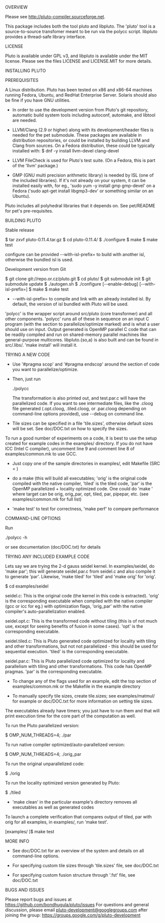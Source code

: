 OVERVIEW

Please see http://pluto-compiler.sourceforge.net.

This package includes both the tool pluto and libpluto. The 'pluto' tool
is a source-to-source transfomer meant to be run via the polycc script.
libpluto provides a thread-safe library interface.

LICENSE

Pluto is available under GPL v3, and libpluto is available under the MIT
license. Please see the files LICENSE and LICENSE.MIT for more details.

INSTALLING PLUTO

PREREQUISITES

A Linux distribution. Pluto has been tested on x86 and x86-64 machines
running Fedora, Ubuntu, and RedHat Enterprise Server.  Solaris should also
be fine if you have GNU utilities.

- In order to use the development version from Pluto's git repository, automatic
  build system tools including autoconf, automake, and libtool are needed.

- LLVM/Clang (2.9 or higher) along with its development/header files is needed
  for the pet submodule. These packages are available in distribution
  repositories, or could be installed by building LLVM and Clang from sources.
  On a Fedora distribution, these could be typically installed with:
  $ dnf -y install llvm-devel clang-devel

- LLVM FileCheck is used for Pluto's test suite. (On a Fedora, this is part of
  the 'llvm' package.)

- GMP (GNU multi precision arithmetic library) is needed by ISL (one of the
  included libraries).  If it's not already on your system, it can be installed
  easily with, for eg., 'sudo yum -y install gmp gmp-devel' on a Fedora ('sudo
  apt-get install libgmp3-dev' or something similar on an Ubuntu).

Pluto includes all polyhedral libraries that it depends on. See pet/README for
pet's pre-requisites.


BUILDING PLUTO

Stable release

$ tar zxvf pluto-0.11.4.tar.gz
$ cd pluto-0.11.4/
$ ./configure
$ make
$ make test

configure can be provided --with-isl-prefix=<isl install location> to
build with another isl, otherwise the bundled isl is used.

Development version from Git

$ git clone git://repo.or.cz/pluto.git
$ cd pluto/
$ git submodule init
$ git submodule update
$ ./autogen.sh
$ ./configure [--enable-debug] [--with-isl-prefix=<isl install location>]
$ make
$ make test

* --with-isl-prefix=<location> to compile and link with an already installed
isl. By default, the version of isl bundled with Pluto will be used.

'polycc' is the wrapper script around src/pluto (core transformer) and all
other components. 'polycc' runs all of these in sequence on an input C
program (with the section to  parallelize/optimize marked) and is what a
user should use on input. Output generated is OpenMP parallel C code that
can be readily compiled and run on shared-memory parallel machines like
general-purpose multicores. libpluto.{so,a} is also built and can be found
in src/.libs/. 'make install' will install it.


TRYING A NEW CODE

- Use '#pragma scop' and '#pragma endscop' around the section of code
  you want to parallelize/optimize.

- Then, just run

    ./polycc <C source file>

  The transformation is also printed out, and test.par.c will have the
  parallelized code. If you want to see intermediate files, like the
  .cloog file generated (.opt.cloog, .tiled.cloog, or .par.cloog
  depending on command-line options provided), use --debug on command
  line.

- Tile sizes can be specified in a file 'tile.sizes', otherwise default
  sizes will be set. See doc/DOC.txt on how to specify the sizes.

To run a good number of experiments on a code, it is best to use the setup
created for example codes in the examples/ directory.  If you do not have
ICC (Intel C compiler), uncomment line 9 and comment line
8 of examples/common.mk to use GCC.

- Just copy one of the sample directories in examples/, edit Makefile (SRC =
  )

- do a make (this will build all executables; 'orig' is the original code
  compiled with the native compiler, 'tiled' is the tiled code, 'par' is
  the OpenMP parallelized + locality optimized code. One could do 'make
  <target>' where target can be orig, orig_par, opt, tiled, par,
  pipepar, etc.  (see examples/common.mk for full list)

- 'make test' to test for correctness, 'make perf' to compare
  performance


COMMAND-LINE OPTIONS

Run

./polycc -h

or see documentation (doc/DOC.txt) for details


TRYING ANY INCLUDED EXAMPLE CODE

Lets say we are trying the 2-d gauss seidel kernel. In examples/seidel, do
'make par'; this will generate seidel.par.c from seidel.c and also compile
it to generate 'par'.  Likewise, 'make tiled' for 'tiled' and 'make orig'
for 'orig'.

$ cd examples/seidel

seidel.c: This is the original code (the kernel in this code is extracted).
'orig' is the corresponding executable when compiled with the native
compiler (gcc or icc for eg.) with optimization flags, 'orig_par' with the
native compiler's auto-parallelization enabled.

seidel.opt.c: This is the transformed code without tiling (this is of not
much use, except for seeing benefits of fusion in some cases). 'opt' is the
corresponding executable.

seidel.tiled.c: This is Pluto generated code optimized for locality with
tiling and other transformations, but not not parallelized - this should be
used for sequential execution. 'tiled' is the corresponding executable.

seidel.par.c: This is Pluto parallelized code optimized for locality and
parallelism  with tiling and other transformations. This code has OpenMP
pragmas. 'par' is the corresponding executable.

- To change any of the flags used for an example, edit the top section of
  examples/common.mk or the Makefile in the example directory

- To manually specify tile sizes, create tile.sizes; see examples/matmul/
   for example or doc/DOC.txt for more information on setting tile sizes.

The executables already have timers; you just have to run them and that will
print execution time for the core part of the computation as well.

To run the Pluto parallelized version:

$ OMP_NUM_THREADS=4; ./par

To run native compiler optimized/auto-parallelized version:

$ OMP_NUM_THREADS=4; ./orig_par

To run the original unparallelized code:

$ ./orig

To run the locality optimized version generated by Pluto:

$ ./tiled

- 'make clean' in the particular example's directory removes all executables
    as well as generated codes

To launch a complete verification that compares output of tiled, par
with orig for all examples, in examples/, run 'make test'.

[examples/ ]$ make test


MORE INFO

* See doc/DOC.txt for an overview of the system and details on all
command-line options.

* For specifying custom tile sizes through 'tile.sizes' file, see
doc/DOC.txt

* For specifying custom fusion structure through '.fst' file, see
doc/DOC.txt


BUGS AND ISSUES

Please report bugs and issues at https://github.com/bondhugula/pluto/issues
For questions and general discussion, please email
pluto-development@googlegroups.com after joining the group:
https://groups.google.com/g/pluto-development

